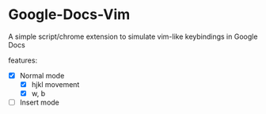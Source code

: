 # Google-Docs-Vim
A simple script/chrome extension to simulate vim-like keybindings in Google Docs


features:
- [x] Normal mode
    - [x] hjkl movement
    - [x] w, b
- [ ] Insert mode 